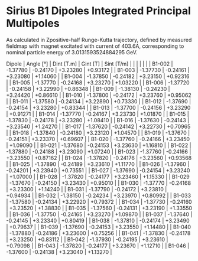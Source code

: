 Sirius B1 Dipoles Integrated Principal Multipoles
=================================================

As calculated in Zpositive-half Runge-Kutta trajectory,
defined by measured fieldmap with magnet excitated with current of 403.6A,
corresponding to nominal particle energy of 3.0131593524884295 GeV.

  Dipole   |  Angle [°]   |  Dint [T.m]  |   Gint [T]   |  Sint [T/m]  |
           |              |              |              |              |
|  B1-002  |   -1.37780   |   -0.24170   |   +3.23280   |   +0.93172   |
|  B1-003  |   -1.37730   |   -0.24161   |   +3.23080   |   +1.14060   |
|  B1-004  |   -1.37850   |   -0.24182   |   +3.23150   |   +0.92316   |
|  B1-005  |   -1.37770   |   -0.24168   |   +3.23270   |   +1.03220   |
|  B1-006  |   -1.37720   |   -0.24158   |   +3.22990   |   +0.86348   |
|  B1-009  |   -1.38130   |   -0.24230   |   +3.24420   |   +0.86610   |
|  B1-010  |   -1.37800   |   -0.24172   |   +3.23760   |   +0.95062   |
|  B1-011  |   -1.37580   |   -0.24134   |   +3.22890   |   +0.73330   |
|  B1-012  |   -1.37690   |   -0.24154   |   +3.23280   |   +0.83344   |
|  B1-013  |   -1.37700   |   -0.24156   |   +3.23290   |   +0.91271   |
|  B1-014  |   -1.37770   |   -0.24167   |   +3.23730   |   +1.01870   |
|  B1-015  |   -1.37830   |   -0.24178   |   +3.23280   |   +1.08410   |
|  B1-016  |   -1.37630   |   -0.24143   |   +3.23540   |   +1.24270   |
|  B1-017  |   -1.37620   |   -0.24142   |   +3.22730   |   +0.70965   |
|  B1-018  |   -1.37840   |   -0.24180   |   +3.23120   |   +1.04570   |
|  B1-019  |   -1.37670   |   -0.24151   |   +3.23370   |   +0.69607   |
|  B1-020  |   -1.37760   |   -0.24166   |   +3.23450   |   +1.09090   |
|  B1-021  |   -1.37680   |   -0.24153   |   +3.23630   |   +1.16810   |
|  B1-022  |   -1.37880   |   -0.24188   |   +3.23090   |   +1.07240   |
|  B1-023  |   -1.37760   |   -0.24166   |   +3.23550   |   +0.87162   |
|  B1-024  |   -1.37820   |   -0.24176   |   +3.23560   |   +0.93568   |
|  B1-025  |   -1.37890   |   -0.24189   |   +3.23610   |   +1.11770   |
|  B1-026  |   -1.37960   |   -0.24201   |   +3.23940   |   +0.73551   |
|  B1-027  |   -1.37690   |   -0.24154   |   +3.23240   |   +1.07000   |
|  B1-028  |   -1.37820   |   -0.24177   |   +3.23460   |   +1.15330   |
|  B1-029  |   -1.37670   |   -0.24150   |   +3.23430   |   +0.95010   |
|  B1-030  |   -1.37770   |   -0.24168   |   +3.23300   |   +1.14240   |
|  B1-031  |   -1.37790   |   -0.24172   |   +3.23810   |   +0.94934   |
|  B1-032  |   -1.38150   |   -0.24234   |   +3.23970   |   +0.80992   |
|  B1-033  |   -1.37580   |   -0.24134   |   +3.22920   |   +0.79372   |
|  B1-034  |   -1.37730   |   -0.24160   |   +3.23520   |   +1.38830   |
|  B1-035  |   -1.37560   |   -0.24131   |   +3.23190   |   +1.33550   |
|  B1-036  |   -1.37750   |   -0.24165   |   +3.23270   |   +1.09870   |
|  B1-037  |   -1.37640   |   -0.24145   |   +3.23340   |   +0.80419   |
|  B1-038  |   -1.37810   |   -0.24174   |   +3.23490   |   +0.79637   |
|  B1-039  |   -1.37690   |   -0.24153   |   +3.23550   |   +1.14480   |
|  B1-040  |   -1.37880   |   -0.24186   |   +3.23600   |   +0.75256   |
|  B1-041  |   -1.37830   |   -0.24178   |   +3.23250   |   +0.83112   |
|  B1-042  |   -1.37930   |   -0.24195   |   +3.23610   |   +0.79098   |
|  B1-043  |   -1.37820   |   -0.24177   |   +3.23670   |   +1.12710   |
|  B1-046  |   -1.37600   |   -0.24138   |   +3.23040   |   +1.13270   |

